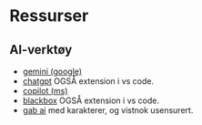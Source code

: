 # Ressurser

## AI-verktøy

- [gemini (google)](https://gemini.google.com/)
- [chatgpt](https://chat.openai.com/) OGSÅ extension i vs code.
- [copilot (ms)](https://copilot.microsoft.com/)
- [blackbox](https://www.blackbox.ai/) OGSÅ extension i vs code.
- [gab ai](https://gab.ai/) med karakterer, og vistnok usensurert.

